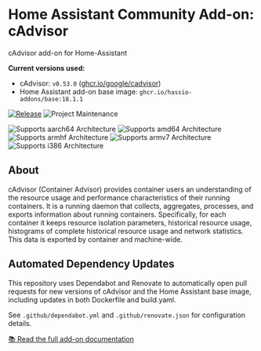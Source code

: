 # Home Assistant Community Add-on: cAdvisor

cAdvisor add-on for Home-Assistant

**Current versions used:**
- cAdvisor: `v0.53.0` ([ghcr.io/google/cadvisor](https://github.com/google/cadvisor/pkgs/container/cadvisor))
- Home Assistant add-on base image: `ghcr.io/hassio-addons/base:18.1.1`

[![Release][releases-shield]][releases]
![Project Maintenance][maintenance-shield]

![Supports aarch64 Architecture][aarch64-shield]
![Supports amd64 Architecture][amd64-shield]
![Supports armhf Architecture][armhf-shield]
![Supports armv7 Architecture][armv7-shield]
![Supports i386 Architecture][i386-shield]

## About

cAdvisor (Container Advisor) provides container users an understanding of the resource usage and performance characteristics of their running containers. It is a running daemon that collects, aggregates, processes, and exports information about running containers. Specifically, for each container it keeps resource isolation parameters, historical resource usage, histograms of complete historical resource usage and network statistics. This data is exported by container and machine-wide.

## Automated Dependency Updates

This repository uses Dependabot and Renovate to automatically open pull requests for new versions of cAdvisor and the Home Assistant base image, including updates in both Dockerfile and build.yaml.

See `.github/dependabot.yml` and `.github/renovate.json` for configuration details.

[:books: Read the full add-on documentation](https://github.com/google/cadvisor)

[aarch64-shield]: https://img.shields.io/badge/aarch64-yes-green.svg
[amd64-shield]: https://img.shields.io/badge/amd64-yes-green.svg
[armhf-shield]: https://img.shields.io/badge/armhf-no-red.svg
[armv7-shield]: https://img.shields.io/badge/armv7-yes-green.svg
[i386-shield]: https://img.shields.io/badge/i386-no-red.svg
[releases-shield]: https://img.shields.io/github/release/raffoul/hassio-cadvisor-addon.svg
[releases]: https://github.com/raffoul/hassio-cadvisor-addon/releases
[maintenance-shield]: https://img.shields.io/maintenance/yes/2023.svg
